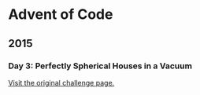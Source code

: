 # Advent of Code

## 2015

### Day 3: Perfectly Spherical Houses in a Vacuum

[Visit the original challenge page.](https://adventofcode.com/2015/day/3)
